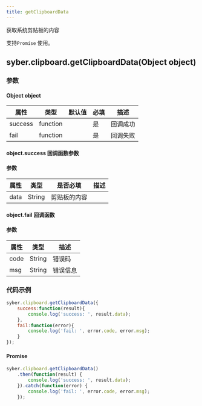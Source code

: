 ```yaml
---
title: getClipboardData
---
```


获取系统剪贴板的内容 

支持`Promise` 使用。

## syber.clipboard.getClipboardData(Object object)
### 参数
#### Object object
| 属性     | 类型   | 默认值  |  必填 | 描述                         |
| ---------- | ------- | -------- | ---------------- | ----------------------------------
| success | function |  |  是       | 回调成功      |
| fail   | function |  |  是       | 回调失败      |

#### object.success 回调函数参数
#### 参数
| 属性     | 类型    | 是否必填 | 描述                     |
| ---------- | ------- | -------- | ---------------------- |
| data | String | 剪贴板的内容 |

#### object.fail 回调函数
#### 参数
| 属性 | 类型  | 描述 |
| -- | -- | -- |
| code | String | 错误码 |
| msg | String  | 错误信息 |


### 代码示例
``` javascript
syber.clipboard.getClipboardData({
	success:function(result){
        console.log('success: ', result.data);
    },
    fail:function(error){
        console.log('fail: ', error.code, error.msg);
    }
});
```

#### Promise
``` javascript
syber.clipboard.getClipboardData()
    .then(function(result) {
        console.log('success: ', result.data);
    }).catch(function(error) {
        console.log('fail: ', error.code, error.msg);
    });
```

